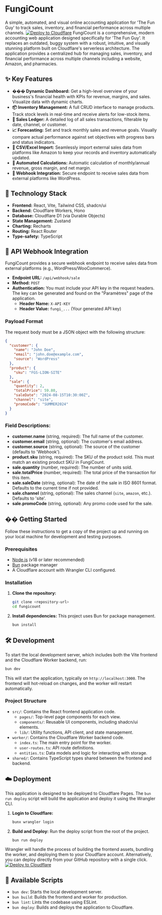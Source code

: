 # FungiCount
A simple, automated, and visual online accounting application for 'The Fun Guy' to track sales, inventory, and financial performance across multiple channels.
[![Deploy to Cloudflare](https://deploy.workers.cloudflare.com/button)](https://deploy.workers.cloudflare.com/?url=https://github.com/Zgoubnight/fungi-code)
FungiCount is a comprehensive, modern accounting web application designed specifically for 'The Fun Guy'. It replaces an outdated, buggy system with a robust, intuitive, and visually stunning platform built on Cloudflare's serverless architecture. The application provides a centralized hub for managing sales, inventory, and financial performance across multiple channels including a website, Amazon, and pharmacies.
## ✨ Key Features
-   **��� Dynamic Dashboard:** Get a high-level overview of your business's financial health with KPIs for revenue, margins, and sales. Visualize data with dynamic charts.
-   **📦 Inventory Management:** A full CRUD interface to manage products. Track stock levels in real-time and receive alerts for low-stock items.
-   **🧾 Sales Ledger:** A detailed log of all sales transactions, filterable by date, channel, or customer.
-   **📈 Forecasting:** Set and track monthly sales and revenue goals. Visually compare actual performance against set objectives with progress bars and status indicators.
-   **📄 CSV/Excel Import:** Seamlessly import external sales data from platforms like Amazon to keep your records and inventory automatically updated.
-   **🤖 Automated Calculations:** Automatic calculation of monthly/annual revenue, gross margin, and net margin.
-   **🔌 Webhook Integration:** Secure endpoint to receive sales data from external platforms like WordPress.
## 🚀 Technology Stack
-   **Frontend:** React, Vite, Tailwind CSS, shadcn/ui
-   **Backend:** Cloudflare Workers, Hono
-   **Database:** Cloudflare D1 (via Durable Objects)
-   **State Management:** Zustand
-   **Charting:** Recharts
-   **Routing:** React Router
-   **Type-safety:** TypeScript
## 🔌 API Webhook Integration
FungiCount provides a secure webhook endpoint to receive sales data from external platforms (e.g., WordPress/WooCommerce).
-   **Endpoint URL:** `/api/webhook/sale`
-   **Method:** `POST`
-   **Authentication:** You must include your API key in the request headers. The key can be generated and found on the "Paramètres" page of the application.
    -   **Header Name:** `X-API-KEY`
    -   **Header Value:** `fungi_...` (Your generated API key)
### Payload Format
The request body must be a JSON object with the following structure:
```json
{
  "customer": {
    "name": "John Doe",
    "email": "john.doe@example.com",
    "source": "WordPress"
  },
  "product": {
    "sku": "FGS-LION-SITE"
  },
  "sale": {
    "quantity": 2,
    "totalPrice": 59.80,
    "saleDate": "2024-08-15T10:30:00Z",
    "channel": "site",
    "promoCode": "SUMMER2024"
  }
}
```
### Field Descriptions:
-   **customer.name** (string, required): The full name of the customer.
-   **customer.email** (string, optional): The customer's email address.
-   **customer.source** (string, optional): The source of the customer (defaults to 'Webhook').
-   **product.sku** (string, required): The SKU of the product sold. This must match an existing product SKU in FungiCount.
-   **sale.quantity** (number, required): The number of units sold.
-   **sale.totalPrice** (number, required): The total price of the transaction for this item.
-   **sale.saleDate** (string, optional): The date of the sale in ISO 8601 format. Defaults to the current time if not provided.
-   **sale.channel** (string, optional): The sales channel (`site`, `amazon`, etc.). Defaults to 'site'.
-   **sale.promoCode** (string, optional): Any promo code used for the sale.
## �� Getting Started
Follow these instructions to get a copy of the project up and running on your local machine for development and testing purposes.
### Prerequisites
-   [Node.js](https://nodejs.org/en/) (v18 or later recommended)
-   [Bun](https://bun.sh/) package manager
-   A Cloudflare account with Wrangler CLI configured.
### Installation
1.  **Clone the repository:**
    ```bash
    git clone <repository-url>
    cd fungicount
    ```
2.  **Install dependencies:**
    This project uses Bun for package management.
    ```bash
    bun install
    ```
## 🛠️ Development
To start the local development server, which includes both the Vite frontend and the Cloudflare Worker backend, run:
```bash
bun dev
```
This will start the application, typically on `http://localhost:3000`. The frontend will hot-reload on changes, and the worker will restart automatically.
### Project Structure
-   `src/`: Contains the React frontend application code.
    -   `pages/`: Top-level page components for each view.
    -   `components/`: Reusable UI components, including shadcn/ui elements.
    -   `lib/`: Utility functions, API client, and state management.
-   `worker/`: Contains the Cloudflare Worker backend code.
    -   `index.ts`: The main entry point for the worker.
    -   `user-routes.ts`: API route definitions.
    -   `entities.ts`: Data models and logic for interacting with storage.
-   `shared/`: Contains TypeScript types shared between the frontend and backend.
## ☁️ Deployment
This application is designed to be deployed to Cloudflare Pages. The `bun run deploy` script will build the application and deploy it using the Wrangler CLI.
1.  **Login to Cloudflare:**
    ```bash
    bunx wrangler login
    ```
2.  **Build and Deploy:**
    Run the deploy script from the root of the project.
    ```bash
    bun run deploy
    ```
Wrangler will handle the process of building the frontend assets, bundling the worker, and deploying them to your Cloudflare account.
Alternatively, you can deploy directly from your GitHub repository with a single click.
[![Deploy to Cloudflare](https://deploy.workers.cloudflare.com/button)](https://deploy.workers.cloudflare.com/?url=https://github.com/Zgoubnight/fungi-code)
## 📜 Available Scripts
-   `bun dev`: Starts the local development server.
-   `bun build`: Builds the frontend and worker for production.
-   `bun lint`: Lints the codebase using ESLint.
-   `bun deploy`: Builds and deploys the application to Cloudflare.